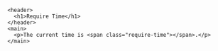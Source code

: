     <header>
      <h1>Require Time</h1>
    </header>
    <main>
      <p>The current time is <span class="require-time"></span>.</p>
    </main>
    
